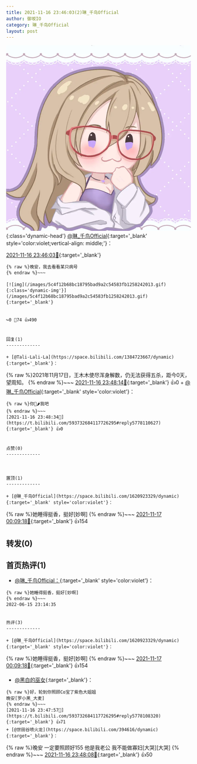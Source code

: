 ```yaml
---
title: 2021-11-16 23:46:03(2)琳_千鸟Official
author: 御坂IO
category: 琳_千鸟Official
layout: post
---
```


![img](/images/c0a88f85ebd0d056f37b114e0748e69556c8b488.jpg){:class='dynamic-head'}
[@琳_千鸟Official](https://space.bilibili.com/1620923329/dynamic){:target='_blank' style='color:violet;vertical-align: middle;'}：

[2021-11-16 23:46:03🔗](https://t.bilibili.com/593732684117726295){:target='_blank'}

~~~
{% raw %}晚安，我去看看某只病号
{% endraw %}~~~

[![img](/images/5c4f12b68bc18795bad9a2c54583fb1258242013.gif){:class='dynamic-img'}](/images/5c4f12b68bc18795bad9a2c54583fb1258242013.gif){:target='_blank'}


↪️0 💬74 👍490


回复(1)
-------------

+ [@Tali-Lali-La](https://space.bilibili.com/1384723667/dynamic){:target='_blank'}：
~~~
{% raw %}2021年11月17日，王木木使尽浑身解数，仍无法获得五杀，距今0天，望周知。
{% endraw %}~~~
[2021-11-16 23:48:14🔗](https://t.bilibili.com/593732684117726295#reply5778104301){:target='_blank'} 👍0
    + [@琳_千鸟Official](https://space.bilibili.com/1620923329/dynamic){:target='_blank' style='color:violet'}：
~~~
{% raw %}你🦈🌶️我吧
{% endraw %}~~~
[2021-11-16 23:48:34🔗](https://t.bilibili.com/593732684117726295#reply5778110627){:target='_blank'} 👍0


点赞(0)
-------------



置顶(1)
-------------

+ [@琳_千鸟Official](https://space.bilibili.com/1620923329/dynamic){:target='_blank' style='color:violet'}：
~~~
{% raw %}她睡得挺香，挺好[妙啊]
{% endraw %}~~~
[2021-11-17 00:09:18🔗](https://t.bilibili.com/593732684117726295#reply5778240110){:target='_blank'} 👍154


转发(0)
-------------



首页热评(1)
-------------

+ [@琳_千鸟Official：](https://space.bilibili.com/1620923329/dynamic){:target='_blank' style='color:violet'}：
~~~
{% raw %}她睡得挺香，挺好[妙啊]
{% endraw %}~~~
2022-06-15 23:14:35


热评(3)
-------------

+ [@琳_千鸟Official](https://space.bilibili.com/1620923329/dynamic){:target='_blank' style='color:violet'}：
~~~
{% raw %}她睡得挺香，挺好[妙啊]
{% endraw %}~~~
[2021-11-17 00:09:18🔗](https://t.bilibili.com/593732684117726295#reply5778240110){:target='_blank'} 👍154
+ [@黑白的巫女](https://space.bilibili.com/756658/dynamic){:target='_blank'}：
~~~
{% raw %}好，轮到你照顾Co宝了紫色大姐姐
晚安[罗小黑_大麦]
{% endraw %}~~~
[2021-11-16 23:47:57🔗](https://t.bilibili.com/593732684117726295#reply5778108320){:target='_blank'} 👍71
+ [@世田谷喷火龙](https://space.bilibili.com/394616/dynamic){:target='_blank'}：
~~~
{% raw %}晚安 一定要照顾好155 他是我老公 我不能做寡妇[大哭][大哭]
{% endraw %}~~~
[2021-11-16 23:48:08🔗](https://t.bilibili.com/593732684117726295#reply5778108701){:target='_blank'} 👍50


